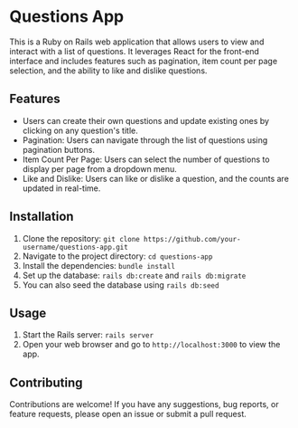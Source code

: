 # Questions App

This is a Ruby on Rails web application that allows users to view and interact with a list of questions. It leverages React for the front-end interface and includes features such as pagination, item count per page selection, and the ability to like and dislike questions.

## Features

- Users can create their own questions and update existing ones by clicking on any question's title.
- Pagination: Users can navigate through the list of questions using pagination buttons.
- Item Count Per Page: Users can select the number of questions to display per page from a dropdown menu.
- Like and Dislike: Users can like or dislike a question, and the counts are updated in real-time.

## Installation

1. Clone the repository: `git clone https://github.com/your-username/questions-app.git`
2. Navigate to the project directory: `cd questions-app`
3. Install the dependencies: `bundle install`
4. Set up the database: `rails db:create` and `rails db:migrate`
5. You can also seed the database using `rails db:seed`

## Usage

1. Start the Rails server: `rails server`
2. Open your web browser and go to `http://localhost:3000` to view the app.

## Contributing

Contributions are welcome! If you have any suggestions, bug reports, or feature requests, please open an issue or submit a pull request.